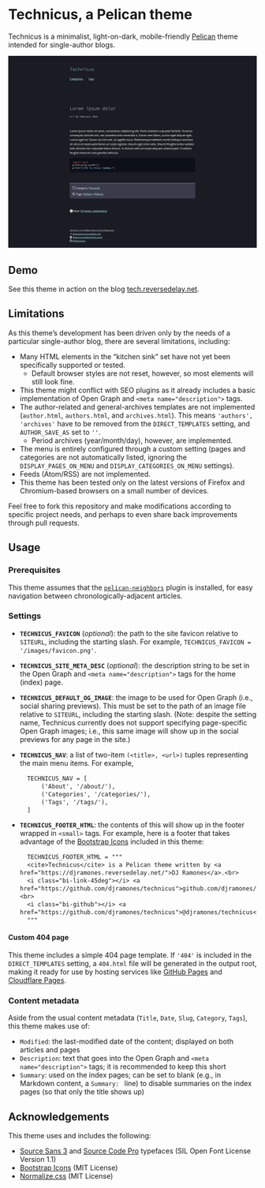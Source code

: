 # **Technicus**, a Pelican theme

Technicus is a minimalist, light-on-dark, mobile-friendly [Pelican](https://getpelican.com/) theme intended for single-author blogs.

![Technicus screenshot](technicus-theme-screenshot.jpg)

## Demo

See this theme in action on the blog [tech.reversedelay.net](https://tech.reversedelay.net).

## Limitations

As this theme’s development has been driven only by the needs of a particular single-author blog, there are several limitations, including:

- Many HTML elements in the “kitchen sink” set have not yet been specifically supported or tested.
    - Default browser styles are not reset, however, so most elements will still look fine.
- This theme might conflict with SEO plugins as it already includes a basic implementation of Open Graph and `<meta name="description">` tags.
- The author-related and general-archives templates are not implemented (`author.html`, `authors.html`, and `archives.html`). This means `'authors', 'archives'` have to be removed from the `DIRECT_TEMPLATES` setting, and `AUTHOR_SAVE_AS` set to `''`.
    - Period archives (year/month/day), however, are implemented.
- The menu is entirely configured through a custom setting (pages and categories are not automatically listed, ignoring the `DISPLAY_PAGES_ON_MENU` and `DISPLAY_CATEGORIES_ON_MENU` settings).
- Feeds (Atom/RSS) are not implemented.
- This theme has been tested only on the latest versions of Firefox and Chromium-based browsers on a small number of devices.

Feel free to fork this repository and make modifications according to specific project needs, and perhaps to even share back improvements through pull requests.

## Usage

### Prerequisites

This theme assumes that the [`pelican-neighbors`](https://github.com/pelican-plugins/neighbors) plugin is installed, for easy navigation between chronologically-adjacent articles.

### Settings

- **`TECHNICUS_FAVICON`** (*optional*): the path to the site favicon relative to `SITEURL`, including the starting slash. For example, `TECHNICUS_FAVICON = '/images/favicon.png'`.
- **`TECHNICUS_SITE_META_DESC`** (*optional*): the description string to be set in the Open Graph and `<meta name="description">` tags for the home (index) page.
- **`TECHNICUS_DEFAULT_OG_IMAGE`**: the image to be used for Open Graph (i.e., social sharing previews). This must be set to the path of an image file relative to `SITEURL`, including the starting slash. (Note: despite the setting name, Technicus currently does not support specifying page-specific Open Graph images; i.e., this same image will show up in the social previews for any page in the site.)
- **`TECHNICUS_NAV`**: a list of two-item `(<title>, <url>)` tuples representing the main menu items. For example,

        TECHNICUS_NAV = [
            ('About', '/about/'),
            ('Categories', '/categories/'),
            ('Tags', '/tags/'),
        ]

- **`TECHNICUS_FOOTER_HTML`**: the contents of this will show up in the footer wrapped in `<small>` tags. For example, here is a footer that takes advantage of the [Bootstrap Icons](https://icons.getbootstrap.com/) included in this theme:

        TECHNICUS_FOOTER_HTML = """
        <cite>Technicus</cite> is a Pelican theme written by <a href="https://djramones.reversedelay.net/">DJ Ramones</a>.<br>
        <i class="bi-link-45deg"></i> <a href="https://github.com/djramones/technicus">github.com/djramones/technicus</a><br>
        <i class="bi-github"></i> <a href="https://github.com/djramones/technicus">@djramones/technicus</a>
        """

#### Custom 404 page

This theme includes a simple 404 page template. If `'404'` is included in the `DIRECT_TEMPLATES` setting, a `404.html` file will be generated in the output root, making it ready for use by hosting services like [GitHub Pages](https://docs.github.com/en/pages/getting-started-with-github-pages/creating-a-custom-404-page-for-your-github-pages-site) and [Cloudflare Pages](https://developers.cloudflare.com/pages/platform/serving-pages/#not-found-behavior).

### Content metadata

Aside from the usual content metadata (`Title`, `Date`, `Slug`, `Category`, `Tags`), this theme makes use of:

- `Modified`: the last-modified date of the content; displayed on both articles and pages
- `Description`: text that goes into the Open Graph and `<meta name="description">` tags; it is recommended to keep this short
- `Summary`: used on the index pages; can be set to blank (e.g., in Markdown content, a `Summary: ` line) to disable summaries on the index pages (so that only the title shows up)

## Acknowledgements

This theme uses and includes the following:

- [Source Sans 3](https://github.com/adobe-fonts/source-sans) and [Source Code Pro](https://github.com/adobe-fonts/source-code-pro) typefaces (SIL Open Font License Version 1.1)
- [Bootstrap Icons](https://icons.getbootstrap.com/) (MIT License)
- [Normalize.css](https://necolas.github.io/normalize.css/) (MIT License)
